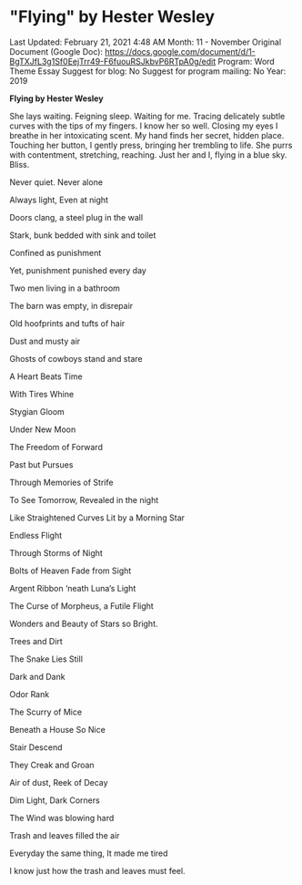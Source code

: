 # "Flying" by Hester Wesley

Last Updated: February 21, 2021 4:48 AM
Month: 11 - November
Original Document (Google Doc): https://docs.google.com/document/d/1-BgTXJfL3g1Sf0EejTrr49-F6fuouRSJkbvP6RTpA0g/edit
Program: Word Theme Essay
Suggest for blog: No
Suggest for program mailing: No
Year: 2019

**Flying by Hester Wesley**

She lays waiting. Feigning sleep. Waiting for me. Tracing delicately subtle curves with the tips of my fingers. I know her so well. Closing my eyes I breathe in her intoxicating scent. My hand finds her secret, hidden place. Touching her button, I gently press, bringing her trembling to life. She purrs with contentment, stretching, reaching. Just her and I, flying in a blue sky. Bliss.

Never quiet. Never alone

Always light, Even at night

Doors clang, a steel plug in the wall

Stark, bunk bedded with sink and toilet

Confined as punishment

Yet, punishment punished every day

Two men living in a bathroom

The barn was empty, in disrepair

Old hoofprints and tufts of hair

Dust and musty air

Ghosts of cowboys stand and stare

A Heart Beats Time

With Tires Whine

Stygian Gloom

Under New Moon

The Freedom of Forward

Past but Pursues

Through Memories of Strife

To See Tomorrow, Revealed in the night

Like Straightened Curves Lit by a Morning Star

Endless Flight

Through Storms of Night

Bolts of Heaven Fade from Sight

Argent Ribbon ‘neath Luna’s Light

The Curse of Morpheus, a Futile Flight

Wonders and Beauty of Stars so Bright.

Trees and Dirt

The Snake Lies Still

Dark and Dank

Odor Rank

The Scurry of Mice

Beneath a House So Nice

Stair Descend

They Creak and Groan

Air of dust, Reek of Decay

Dim Light, Dark Corners

The Wind was blowing hard

Trash and leaves filled the air

Everyday the same thing, It made me tired

I know just how the trash and leaves must feel.
